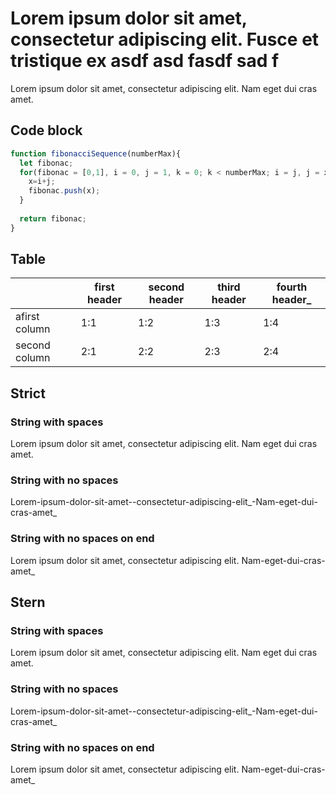 # Lorem ipsum dolor sit amet, consectetur adipiscing elit. Fusce et tristique ex asdf asd fasdf sad f

Lorem ipsum dolor sit amet, consectetur adipiscing elit. Nam eget dui cras amet.

## Code block

```js
function fibonacciSequence(numberMax){
  let fibonac;
  for(fibonac = [0,1], i = 0, j = 1, k = 0; k < numberMax; i = j, j = x, k++ ) {
    x=i+j;
    fibonac.push(x);
  }
  
  return fibonac;
}
```

## Table

|               | first header | second header | third header | fourth header_ |
|---------------|--------------|---------------|--------------|----------------|
| afirst column | 1:1          | 1:2           | 1:3          | 1:4            |
| second column | 2:1          | 2:2           | 2:3          | 2:4            |


## Strict

### String with spaces

Lorem ipsum dolor sit amet, consectetur adipiscing elit. Nam eget dui cras amet.

### String with no spaces

Lorem-ipsum-dolor-sit-amet--consectetur-adipiscing-elit_-Nam-eget-dui-cras-amet_

### String with no spaces on end

Lorem ipsum dolor sit amet, consectetur adipiscing elit. Nam-eget-dui-cras-amet_


## Stern

### String with spaces

Lorem ipsum dolor sit amet, consectetur adipiscing elit. Nam eget dui cras amet.

### String with no spaces

Lorem-ipsum-dolor-sit-amet--consectetur-adipiscing-elit_-Nam-eget-dui-cras-amet_

### String with no spaces on end

Lorem ipsum dolor sit amet, consectetur adipiscing elit. Nam-eget-dui-cras-amet_
